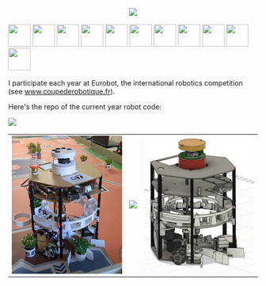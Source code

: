 <p align="center">
  <img src="https://capsule-render.vercel.app/api?type=venom&height=300&color=gradient&text=Etienne%20Clairis&textBg=false&section=header&reversal=false&desc=Robotics%20lover&descAlignY=64&descAlign=72"/>
</p>

<p align="left">
<img src="https://cdn.jsdelivr.net/gh/devicons/devicon@latest/icons/cplusplus/cplusplus-original.svg" width="45" height="45"/>
<img src="https://cdn.jsdelivr.net/gh/devicons/devicon@latest/icons/python/python-original.svg" width="45" height="45"/>
<img src="https://cdn.jsdelivr.net/gh/devicons/devicon@latest/icons/ros/ros-original.svg" width="45" height="45"/>
<img src="https://cdn.jsdelivr.net/gh/devicons/devicon@latest/icons/bash/bash-original.svg" width="45" height="45"/>
<img src="https://cdn.jsdelivr.net/gh/devicons/devicon@latest/icons/matlab/matlab-original.svg" width="45" height="45"/>
<img src="https://cdn.jsdelivr.net/gh/devicons/devicon@latest/icons/git/git-original.svg" width="45" height="45"/>
<img src="https://cdn.jsdelivr.net/gh/devicons/devicon@latest/icons/linux/linux-original.svg" width="45" height="45"/>
<img src="https://cdn.jsdelivr.net/gh/devicons/devicon@latest/icons/raspberrypi/raspberrypi-original.svg" width="45" height="45"/>
<img src="https://cdn.jsdelivr.net/gh/devicons/devicon@latest/icons/arduino/arduino-original.svg" width="45" height="45"/>
<img src="https://cdn.jsdelivr.net/gh/devicons/devicon@latest/icons/clion/clion-original.svg" width="45" height="45"/>
<img src="https://cdn.jsdelivr.net/gh/devicons/devicon@latest/icons/vscode/vscode-original.svg" width="45" height="45"/>
</p>






I participate each year at Eurobot, the international robotics competition (see www.coupederobotique.fr). 

Here's the repo of the current year robot code:

<a href="https://github.com/ChampiCircuits/champi_robot_ros">
<img src="https://img.shields.io/badge/github-champi_robot_ros-blue">
</a>

| | | |
|:-------------------------:|:-------------------------:|:-------------------------:|
|<img width="1604" src="ressources/eurobot/robot.jpg"> | <img width="1604" src="ressources/eurobot/detail.jpg">|<img width="1604" src="ressources/eurobot/cad1.png">|



